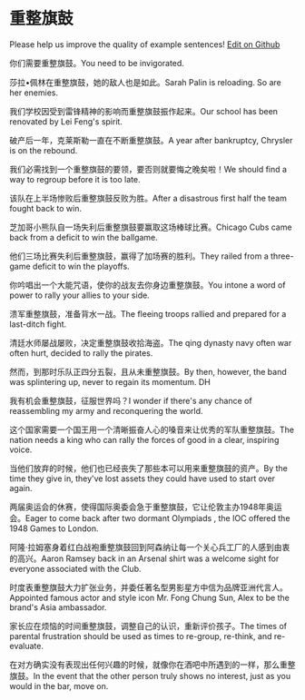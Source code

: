 # 重整旗鼓

Please help us improve the quality of example sentences! [Edit on Github](https://github.com/jiyushe/jiyu-example-sentence-source/blob/main/chinese/chongzhengqigu.md)

<p><span class="chinese">你们需要重整旗鼓。</span><span class="english">You need to be invigorated.</span></p>

<p><span class="chinese">莎拉•佩林在重整旗鼓，她的敌人也是如此。</span><span class="english">Sarah Palin is reloading. So are her enemies.</span></p>

<p><span class="chinese">我们学校因受到雷锋精神的影响而重整旗鼓振作起来。</span><span class="english">Our school has been renovated by Lei Feng's spirit.</span></p>

<p><span class="chinese">破产后一年，克莱斯勒一直在不断重整旗鼓。</span><span class="english">A year after bankruptcy, Chrysler is on the rebound.</span></p>

<p><span class="chinese">我们必需找到一个重整旗鼓的要领，要否则就要悔之晚矣啦！</span><span class="english">We should find a way to regroup before it is too late.</span></p>

<p><span class="chinese">该队在上半场惨败后重整旗鼓反败为胜。</span><span class="english">After a disastrous first half the team fought back to win.</span></p>

<p><span class="chinese">芝加哥小熊队自一场失利后重整旗鼓要赢取这场棒球比赛。</span><span class="english">Chicago Cubs came back from a deficit to win the ballgame.</span></p>

<p><span class="chinese">他们三场比赛失利后重整旗鼓，赢得了加场赛的胜利。</span><span class="english">They railed from a three-game deficit to win the playoffs.</span></p>

<p><span class="chinese">你吟唱出一个大能咒语，使你的战友去你身边重整旗鼓。</span><span class="english">You intone a word of power to rally your allies to your side.</span></p>

<p><span class="chinese">溃军重整旗鼓，准备背水一战。</span><span class="english">The fleeing troops rallied and prepared for a last-ditch fight.</span></p>

<p><span class="chinese">清廷水师屡战屡败，决定重整旗鼓收拾海盗。</span><span class="english">The qing dynasty navy often war often hurt, decided to rally the pirates.</span></p>

<p><span class="chinese">然而，到那时乐队正四分五裂，且从未重整旗鼓。</span><span class="english">By then, however, the band was splintering up, never to regain its momentum. DH</span></p>

<p><span class="chinese">我有机会重整旗鼓，征服世界吗？</span><span class="english">I wonder if there's any chance of reassembling my army and reconquering the world.</span></p>

<p><span class="chinese">这个国家需要一个国王用一个清晰振奋人心的嗓音来让优秀的军队重整旗鼓。</span><span class="english">The nation needs a king who can rally the forces of good in a clear, inspiring voice.</span></p>

<p><span class="chinese">当他们放弃的时候，他们也已经丧失了那些本可以用来重整旗鼓的资产。</span><span class="english">By the time they give in, they've lost assets they could have used to start over again.</span></p>

<p><span class="chinese">两届奥运会的休赛，使得国际奥委会急于重整旗鼓，它让伦敦主办1948年奥运会。</span><span class="english">Eager to come back after two dormant Olympiads , the IOC offered the 1948 Games to London.</span></p>

<p><span class="chinese">阿隆·拉姆塞身着红白战袍重整旗鼓回到阿森纳让每一个关心兵工厂的人感到由衷的高兴。</span><span class="english">Aaron Ramsey back in an Arsenal shirt was a welcome sight for everyone associated with the Club.</span></p>

<p><span class="chinese">时度表重整旗鼓大力扩张业务，并委任著名型男影星方中信为品牌亚洲代言人。</span><span class="english">Appointed famous actor and style icon Mr. Fong Chung Sun, Alex to be the brand's Asia ambassador.</span></p>

<p><span class="chinese">家长应在烦恼的时间重整旗鼓，调整自己的认识，重新评价孩子。</span><span class="english">The times of parental frustration should be used as times to re-group, re-think, and re-evaluate.</span></p>

<p><span class="chinese">在对方确实没有表现出任何兴趣的时候，就像你在酒吧中所遇到的一样，那么重整旗鼓。</span><span class="english">In the event that the other person truly shows no interest, just as you would in the bar, move on.</span></p>

